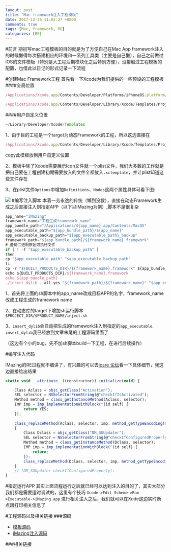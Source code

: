 ```yaml
---
layout: post
title: "Mac framework注入工程模板"
date: 2017-12-26 11:03:27 +0800
comments: true
tags: [Mac, framework, RE]
categories: [RE]
---
```


#前言
期初写mac工程模板的目的就是为了方便自己在Mac App framework注入的时候懒得每次搭建相应的环境和一系列工具类（主要是自己懒），自己之前做过IOS的文件模板（特别是大工程后期模块化之后特别方便），没接触过工程模板的配置，也借此以日记的形式记录一下流程
<!--more-->

#创建Mac Framework工程
首先看一下Xcode为我们提供的一些预设的工程模板
####全局位置

```javascript
/Applications/Xcode.app/Contents/Developer/Platforms/iPhoneOS.platform/Developer/Library/Xcode/Templates/Project Templates/ 

/Applications/Xcode.app/Contents/Developer/Library/Xcode/Templates/Project Templates
```
####用户自定义位置

``` java
~/Library/Developer/Xcode/Templates 
```

1、由于目的工程是一个target为动态Framework的工程，所以这边直接在

```javascript
/Applications/Xcode.app/Contents/Developer/Library/Xcode/Templates/Project Templates/Mac/Framework & Library/Cocoa Framework.xctemplate
```
copy此模板放到用户自定义位置

2、模板中除了Xcode需要展示Icon文件就一个plist文件，我们大多数的工作就是把自己要在工程创建初期需要放入的文件全都放入```.xctemplate```，并让plist知道这些文件存在

3、在plist文件```Options```中增加```Definitions```、```Nodes```这两个属性具体可看下图:

![](https://huakucha.github.io/images/site.picture_url.jpeg)
#编写注入脚本
本着一劳永逸的传统（懒到没救），直接在动态Framework生成之后直接注入到指定APP（以下以iMazing为例）,脚本不是很复杂

```javascript
app_name="iMazing"
framework_name="工程生成framework name"
app_bundle_path="/Applications/${app_name}.app/Contents/MacOS"
app_executable_path="${app_bundle_path}/${app_name}"
app_executable_backup_path="${app_executable_path}_backup"
framework_path="${app_bundle_path}/${framework_name}.framework"
# 备份二进制原始可执行文件
if [ ! -f "$app_executable_backup_path" ]
then
cp "$app_executable_path" "$app_executable_backup_path"
fi
cp -r "${BUILT_PRODUCTS_DIR}/${framework_name}.framework" ${app_bundle_path}
echo ${BUILT_PRODUCTS_DIR}/${framework_name}.framework
echo ${app_bundle_path}
./insert_dylib --all-yes "${framework_path}/${framework_name}" "$app_executable_backup_path" "$app_executable_path"
```
1、首先将上面的sh脚本中的app_name改成目标APP的名字，framework_name改成工程生成的framework name

2、在动态库的target下增加sh运行脚本 ```$PROJECT_DIR/$PRODUCT_NAME/inject.sh```

3、```insert_dylib```会自动把生成的framework注入到指定的```app_executable```. ```insert_dylib```我已经放到文章末尾的工程源码里面了

（这边有个小的bug，先不加sh脚本build一下工程，在进行后续操作）


#编写注入代码

iMazing的RE过程就不细讲了，有兴趣的可以去[iosre 论坛](http://bbs.iosre.com/t/mac-imazing/10380)看一下具体细节，我这边直接给出结果

```javascript
static void __attribute__((constructor)) initialize(void) {

    Class Aclass = objc_getClass("Activation");
    SEL selector = NSSelectorFromString(@"checkIfIsActivated");
    Method method = class_getInstanceMethod(Aclass, selector);
    IMP imp = imp_implementationWithBlock(^(id self) {
        return YES;
    });
    
    class_replaceMethod(Aclass, selector, imp, method_getTypeEncoding(method));
    {
        Class Dclass = objc_getClass("DM_SUUpdater");
        SEL selector = NSSelectorFromString(@"checkIfConfiguredProperly");
        Method method = class_getInstanceMethod(Dclass, selector);
        IMP imp = imp_implementationWithBlock(^(id self) {
            return;
        });
        class_replaceMethod(Dclass, selector, imp, method_getTypeEncoding(method));
    }
    //-[DM_SUUpdater checkIfConfiguredProperly]:
}
```



#指定运行APP
其实上面流程运行之后就已经可以达到注入的目的了，其实大部分我们都是需要适时调试的，这里有个技巧
```Xcode->Edit Scheme->Run->Executable->iMazing.app```
进行相关注入之后，我们就可以在Xode这边实时断点跟打印相关信息了

#工程源码以及相关链接
###源码
* [模板源码](www.baidu.com)
* [iMazing注入源码](www.baidu.com)

###相关链接
